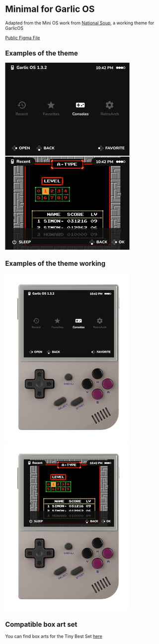 # Minimal for Garlic OS

Adapted from the Mini OS work from [National Soup](https://github.com/OnionUI/Themes/commits/main/themes/mini.os%20by%20nationalsoup), a working theme for GarlicOS

[Public Figma File](https://www.figma.com/community/file/1219968948888512600)

## Examples of the theme

<img src="https://github.com/nithou/Minimal-garlicOS/raw/main/_img/theme-example.png" width=400 alt="Example of the Home" style="display:inline-block;"/>&nbsp;&nbsp;<img src="https://github.com/nithou/Minimal-garlicOS/raw/main/_img/recent-example.png" width=400 alt="Example of the Recents" style="display:inline-block;"/>

## Examples of the theme working

<img src="https://github.com/nithou/Minimal-garlicOS/blob/main/_img/live-home.png" width=400 alt="Example of the Home area with device" style="display:inline-block;"/><img src="https://github.com/nithou/Minimal-garlicOS/blob/main/_img/live-recent.png" width=400 alt="Example of the Recents area with device" style="display:inline-block;"/>


## Compatible box art set

You can find box arts for the Tiny Best Set [here](https://drive.google.com/file/d/1vChA5Y56JDsHxo3Bm4170IKsYq5uemCO/view?usp=sharing)
